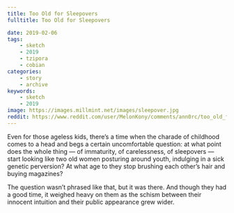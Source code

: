 ```yaml
---
title: Too Old for Sleepovers
fulltitle: Too Old for Sleepovers

date: 2019-02-06
tags:
    - sketch
    - 2019
    - tzipora
    - cobian
categories:
    - story
    - archive
keywords:
    - sketch
    - 2019
image: https://images.millmint.net/images/sleepover.jpg
reddit: https://www.reddit.com/user/MelonKony/comments/ann0rc/too_old_for_sleepovers/
---
```


Even for those ageless kids, there’s a time when the charade of childhood comes to a head and begs a certain uncomfortable question: at what point does the whole thing — of immaturity, of carelessness, of sleepovers — start looking like two old women posturing around youth, indulging in a sick genetic perversion? At what age to they stop brushing each other’s hair and buying magazines?

The question wasn’t phrased like that, but it was there. And though they had a good time, it weighed heavy on them as the schism between their innocent intuition and their public appearance grew wider.
